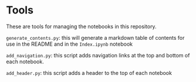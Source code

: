 # Tools

These are tools for managing the notebooks in this repository.

`generate_contents.py`: this will generate a markdown table of contents for use in the README and in the `Index.ipynb` notebook

`add_navigation.py`: this script adds navigation links at the top and bottom of each notebook.

`add_header.py`: this script adds a header to the top of each notebook